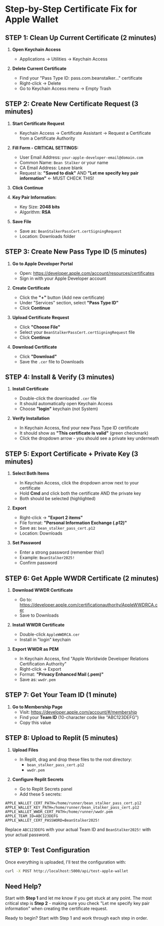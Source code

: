 # Step-by-Step Certificate Fix for Apple Wallet

## STEP 1: Clean Up Current Certificate (2 minutes)

1. **Open Keychain Access**
   - Applications → Utilities → Keychain Access

2. **Delete Current Certificate**
   - Find your "Pass Type ID: pass.com.beanstalker..." certificate
   - Right-click → Delete
   - Go to Keychain Access menu → Empty Trash

## STEP 2: Create New Certificate Request (3 minutes)

1. **Start Certificate Request**
   - Keychain Access → Certificate Assistant → Request a Certificate from a Certificate Authority

2. **Fill Form - CRITICAL SETTINGS:**
   - User Email Address: `your-apple-developer-email@domain.com`
   - Common Name: `Bean Stalker` or your name
   - CA Email Address: Leave blank
   - Request is: **"Saved to disk"** AND **"Let me specify key pair information"** ← MUST CHECK THIS!

3. **Click Continue**

4. **Key Pair Information:**
   - Key Size: **2048 bits**
   - Algorithm: **RSA**

5. **Save File**
   - Save as: `BeanStalkerPassCert.certSigningRequest`
   - Location: Downloads folder

## STEP 3: Create New Pass Type ID (5 minutes)

1. **Go to Apple Developer Portal**
   - Open: https://developer.apple.com/account/resources/certificates
   - Sign in with your Apple Developer account

2. **Create Certificate**
   - Click the **"+"** button (Add new certificate)
   - Under "Services" section, select **"Pass Type ID"**
   - Click **Continue**

3. **Upload Certificate Request**
   - Click **"Choose File"**
   - Select your `BeanStalkerPassCert.certSigningRequest` file
   - Click **Continue**

4. **Download Certificate**
   - Click **"Download"**
   - Save the `.cer` file to Downloads

## STEP 4: Install & Verify (3 minutes)

1. **Install Certificate**
   - Double-click the downloaded `.cer` file
   - It should automatically open Keychain Access
   - Choose **"login"** keychain (not System)

2. **Verify Installation**
   - In Keychain Access, find your new Pass Type ID certificate
   - It should show as **"This certificate is valid"** (green checkmark)
   - Click the dropdown arrow - you should see a private key underneath

## STEP 5: Export Certificate + Private Key (3 minutes)

1. **Select Both Items**
   - In Keychain Access, click the dropdown arrow next to your certificate
   - Hold **Cmd** and click both the certificate AND the private key
   - Both should be selected (highlighted)

2. **Export**
   - Right-click → **"Export 2 items"**
   - File format: **"Personal Information Exchange (.p12)"**
   - Save as: `bean_stalker_pass_cert.p12`
   - Location: Downloads

3. **Set Password**
   - Enter a strong password (remember this!)
   - Example: `BeanStalker2025!`
   - Confirm password

## STEP 6: Get Apple WWDR Certificate (2 minutes)

1. **Download WWDR Certificate**
   - Go to: https://developer.apple.com/certificationauthority/AppleWWDRCA.cer
   - Save to Downloads

2. **Install WWDR Certificate**
   - Double-click `AppleWWDRCA.cer`
   - Install in "login" keychain

3. **Export WWDR as PEM**
   - In Keychain Access, find "Apple Worldwide Developer Relations Certification Authority"
   - Right-click → Export
   - Format: **"Privacy Enhanced Mail (.pem)"**
   - Save as: `wwdr.pem`

## STEP 7: Get Your Team ID (1 minute)

1. **Go to Membership Page**
   - Visit: https://developer.apple.com/account/#/membership
   - Find your **Team ID** (10-character code like "ABC123DEFG")
   - Copy this value

## STEP 8: Upload to Replit (5 minutes)

1. **Upload Files**
   - In Replit, drag and drop these files to the root directory:
     - `bean_stalker_pass_cert.p12`
     - `wwdr.pem`

2. **Configure Replit Secrets**
   - Go to Replit Secrets panel
   - Add these 5 secrets:

```
APPLE_WALLET_CERT_PATH=/home/runner/bean_stalker_pass_cert.p12
APPLE_WALLET_KEY_PATH=/home/runner/bean_stalker_pass_cert.p12
APPLE_WALLET_WWDR_CERT_PATH=/home/runner/wwdr.pem
APPLE_TEAM_ID=ABC123DEFG
APPLE_WALLET_CERT_PASSWORD=BeanStalker2025!
```

Replace `ABC123DEFG` with your actual Team ID and `BeanStalker2025!` with your actual password.

## STEP 9: Test Configuration

Once everything is uploaded, I'll test the configuration with:
```bash
curl -X POST http://localhost:5000/api/test-apple-wallet
```

## Need Help?

Start with **Step 1** and let me know if you get stuck at any point. The most critical step is **Step 2** - making sure you check "Let me specify key pair information" when creating the certificate request.

Ready to begin? Start with Step 1 and work through each step in order.